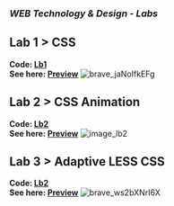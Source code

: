 ### _WEB Technology & Design - Labs_
## Lab 1 > CSS
**Code: [Lb1](https://github.com/m1RAGE5/WebLabs6/tree/master/Lb1)**\
**See here: [Preview](https://m1rage5.github.io/WebLabs6/Lb1/)**
![brave_jaNoIfkEFg](https://github.com/user-attachments/assets/96d155fd-4606-4d25-a412-ac951d0c949e)
## Lab 2 > CSS Animation
**Code: [Lb2](https://github.com/m1RAGE5/WebLabs6/tree/master/Lb2)**\
**See here: [Preview](https://m1rage5.github.io/WebLabs6/Lb2/)**
![image_lb2](https://github.com/user-attachments/assets/4b3cea72-4320-4105-9375-c4a64fecf3c2)
## Lab 3 > Adaptive LESS CSS
**Code: [Lb2](https://github.com/m1RAGE5/WebLabs6/tree/master/Lb3)**\
**See here: [Preview](https://m1rage5.github.io/WebLabs6/Lb3/)**
![brave_ws2bXNrI6X](https://github.com/user-attachments/assets/1f95fc90-afb3-45c2-9c81-ddc0494da3db)
